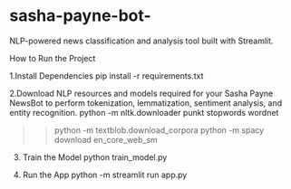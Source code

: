 # sasha-payne-bot-
NLP-powered news classification and analysis tool built with Streamlit.




How to Run the Project

1.Install Dependencies
pip install -r requirements.txt

2.Download NLP resources and models required for your Sasha Payne NewsBot to perform tokenization, lemmatization, sentiment analysis, and entity recognition.
python -m nltk.downloader punkt stopwords wordnet
>> python -m textblob.download_corpora
>> python -m spacy download en_core_web_sm

3. Train the Model
python train_model.py

4. Run the App
python -m streamlit run app.py
